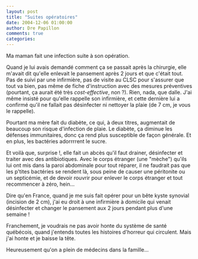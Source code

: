 ```yaml
---
layout: post
title: "Suites opératoires"
date: 2004-12-06 01:00:00
author: Dre Papillon
comments: true
categories: 
---
```



Ma maman fait une infection suite à son opération.

Quand je lui avais demandé comment ça se passait après la chirurgie, elle m'avait dit qu'elle enlevait le pansement après 2 jours et que c'était tout.  Pas de suivi par une infirmière, pas de visite au CLSC pour s'assurer que tout va bien, pas même de fiche d'instruction avec des mesures préventives (pourtant, ça aurait été très *cost-effective*, non ?).  Rien, nada, que dalle.  J'ai même insisté pour qu'elle rappelle son infirmière, et cette dernière lui a confirmé qu'il ne fallait pas désinfecter ni nettoyer la plaie (de 7 cm, je vous le rappelle).

Pourtant ma mère fait du diabète, ce qui, à deux titres, augmentait de beaucoup son risque d'infection de plaie.  Le diabète, ça diminue les défenses immunitaires, donc ça rend plus susceptible de façon générale.  Et en plus, les bactéries adorrrrent le sucre.

Et voilà que, surprise !, elle fait un abcès qu'il faut drainer, désinfecter et traiter avec des antibiotiques.  Avec le corps étranger (une "mèche") qu'ils lui ont mis dans la paroi abdominale pour tout réparer, il ne faudrait pas que les p'tites bactéries se rendent là, sous peine de causer une péritonite ou un septicémie, et de devoir rouvrir pour enlever le corps étranger et tout recommencer à zéro, hein...

Dire qu'en France, quand je me suis fait opérer pour un bête kyste synovial (incision de 2 cm), j'ai eu droit à une infirmière à domicile qui venait désinfecter et changer le pansement aux 2 jours pendant plus d'une semaine !

Franchement, je voudrais ne pas avoir honte du système de santé québécois, quand j'entends toutes les histoires d'horreur qui circulent.  Mais j'ai honte et je baisse la tête.

Heureusement qu'on a plein de médecins dans la famille...